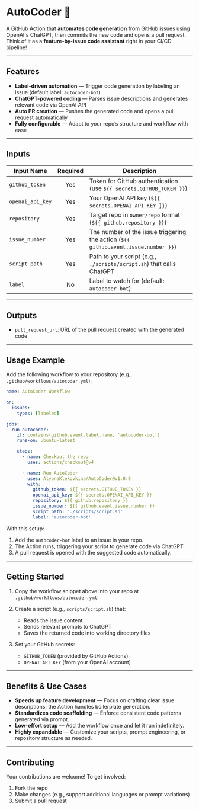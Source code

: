 # AutoCoder 🤖

A GitHub Action that **automates code generation** from GitHub issues using OpenAI's ChatGPT, then commits the new code and opens a pull request. Think of it as a **feature-by-issue code assistant** right in your CI/CD pipeline! 

---

##  Features

-  **Label-driven automation** — Trigger code generation by labeling an issue (default label: `autocoder-bot`)
-  **ChatGPT-powered coding** — Parses issue descriptions and generates relevant code via OpenAI API
-  **Auto PR creation** — Pushes the generated code and opens a pull request automatically
-  **Fully configurable** — Adapt to your repo’s structure and workflow with ease

---

##  Inputs

| Input Name           | Required | Description |
|----------------------|:--------:|-------------|
| `github_token`       |  Yes    | Token for GitHub authentication (use `${{ secrets.GITHUB_TOKEN }}`) |
| `openai_api_key`     |  Yes    | Your OpenAI API key (`${{ secrets.OPENAI_API_KEY }}`) |
| `repository`         |  Yes    | Target repo in `owner/repo` format (`${{ github.repository }}`) |
| `issue_number`       |  Yes    | The number of the issue triggering the action (`${{ github.event.issue.number }}`) |
| `script_path`        |  Yes    | Path to your script (e.g., `./scripts/script.sh`) that calls ChatGPT |
| `label`              |  No     | Label to watch for (default: `autocoder-bot`) |

---

##  Outputs

- `pull_request_url`: URL of the pull request created with the generated code

---

##  Usage Example

Add the following workflow to your repository (e.g., `.github/workflows/autocoder.yml`):

```yaml
name: AutoCoder Workflow

on:
  issues:
    types: [labeled]

jobs:
  run-autocoder:
    if: contains(github.event.label.name, 'autocoder-bot')
    runs-on: ubuntu-latest

    steps:
      - name: Checkout the repo
        uses: actions/checkout@v4

      - name: Run AutoCoder
        uses: AlyonaKlekovkina/AutoCoder@v1.0.0
        with:
          github_token: ${{ secrets.GITHUB_TOKEN }}
          openai_api_key: ${{ secrets.OPENAI_API_KEY }}
          repository: ${{ github.repository }}
          issue_number: ${{ github.event.issue.number }}
          script_path: './scripts/script.sh'
          label: 'autocoder-bot'
````

With this setup:

1. Add the `autocoder-bot` label to an issue in your repo.
2. The Action runs, triggering your script to generate code via ChatGPT.
3. A pull request is opened with the suggested code automatically.

---

## Getting Started

1. Copy the workflow snippet above into your repo at `.github/workflows/autocoder.yml`.
2. Create a script (e.g., `scripts/script.sh`) that:

   * Reads the issue content
   * Sends relevant prompts to ChatGPT
   * Saves the returned code into working directory files
3. Set your GitHub secrets:

   * `GITHUB_TOKEN` (provided by GitHub Actions)
   * `OPENAI_API_KEY` (from your OpenAI account)

---

## Benefits & Use Cases

* **Speeds up feature development** — Focus on crafting clear issue descriptions; the Action handles boilerplate generation.
* **Standardizes code scaffolding** — Enforce consistent code patterns generated via prompt.
* **Low-effort setup** — Add the workflow once and let it run indefinitely.
* **Highly expandable** — Customize your scripts, prompt engineering, or repository structure as needed.

---

## Contributing

Your contributions are welcome! To get involved:

1. Fork the repo
2. Make changes (e.g., support additional languages or prompt variations)
3. Submit a pull request

